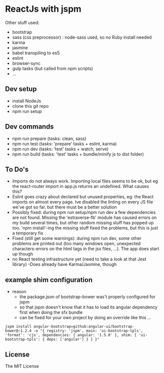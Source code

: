 # ReactJs with jspm

Other stuff used:
* bootstrap
* sass (css preprocessor) : node-sass used, so no Ruby install needed
* karma
* jasmine
* babel transpiling to es5
* eslint
* browser-sync
* gulp tasks (but called from npm scripts)
* ...

## Dev setup

* install NodeJs
* clone this git repo
* npm run setup

## Dev commands

* npm run prepare (tasks: clean, sass)
* npm run test (tasks: 'prepare' tasks + eslint, karma)
* npm run dev (tasks: 'test' tasks + watch, serve)
* npm run build (tasks: 'test' tasks + bundle/minify js to dist folder)

## To Do's

* Imports do not always work. Importing local files seems to be ok, but eg the react-router import in app.js returns an undefined. What causes this?
* Eslint goes crazy about declared but unused properties, eg: the React imports on almost every page. Ive disabled the linting on every JS file we've got so far, but there must be a better solution
* Possibly fixed: during npm run setup/npm run dev a few dependencies are not found. Missing the 'estraverse-fb' module has caused errors on my build several times, but other random missing stuff has popped up too. 'npm install'-ing the missing stuff fixed the problems, but this is just a temporary fix
* Fixed (still get some warnings): during npm run dev, some other problems are printed out (too many windows open, unexpected characters-errors on the html tags in the jsx files, ...). The app does start up though
* no React testing infrastructure yet (need to take a look at that Jest library) -Does already have Karma/Jasmine, though

## example shim configuration

* reason
  * the package.json of bootstrap-bower was't properly configured for jspm
  * so that jspm doesn't know that it has to load its angular dependency first when doing the sfx bundle
  * can be fixed for your own project by doing an override like this ...

```shell
jspm install angular-bootstrap=github:angular-ui/bootstrap-bower@~1.2.4 -o "{ registry: 'jspm', main: 'ui-bootstrap-tpls', 'format': 'cjs', dependencies: { angular: '1.5.0' }, shim: { 'ui-bootstrap-tpls': { deps: ['angular'] } } }"
```

## License

The MIT License